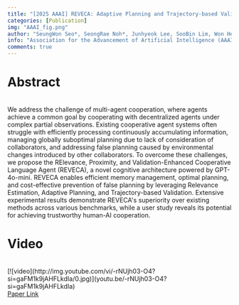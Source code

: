```yaml
---
title: "[2025 AAAI] REVECA: Adaptive Planning and Trajectory-based Validation in Cooperative Language Agents Using Information Relevance and Relative Proximity"
categories: [Publication]
img: "AAAI_fig.png"
author: "SeungWon Seo*, SeongRae Noh*, Junhyeok Lee, SooBin Lim, Won Hee Lee, and HyeongYeop Kang"
info: "Association for the Advancement of Artificial Intelligence (AAAI), Feb. 25 - Mar. 4 2025, Philadelphia, Pennsylvania, United States (Oral Presentation, Top 5%)"
comments: true
---
```


<h1>
Abstract
</h1>
<br>
We address the challenge of multi-agent cooperation, where agents achieve a common goal by cooperating with decentralized agents under complex partial observations. Existing cooperative agent systems often struggle with efficiently processing continuously accumulating information, managing globally suboptimal planning due to lack of consideration of collaborators, and addressing false planning caused by environmental changes introduced by other collaborators. To overcome these challenges, we propose the RElevance, Proximity, and Validation-Enhanced Cooperative Language Agent (REVECA), a novel cognitive architecture powered by GPT-4o-mini. REVECA enables efficient memory management, optimal planning, and cost-effective prevention of false planning by leveraging Relevance Estimation, Adaptive Planning, and Trajectory-based Validation. Extensive experimental results demonstrate REVECA's superiority over existing methods across various benchmarks, while a user study reveals its potential for achieving trustworthy human-AI cooperation.
<br>
<h1>
Video
</h1>
<br>
[![video](http://img.youtube.com/vi/-rNUjh03-O4?si=gaFM1k9jAHFLkdIa/0.jpg)](youtu.be/-rNUjh03-O4?si=gaFM1k9jAHFLkdIa) 

<br>
<a href = "https://arxiv.org/abs/2405.16751"> Paper Link</a>
